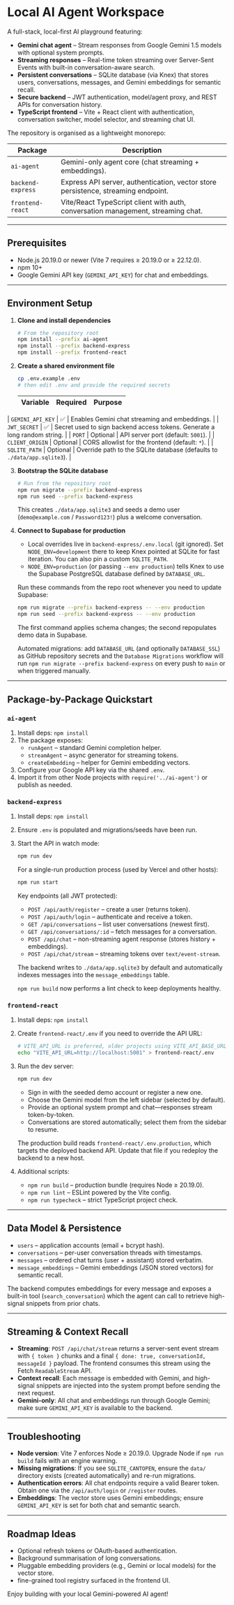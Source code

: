 # Local AI Agent Workspace

A full-stack, local-first AI playground featuring:

- **Gemini chat agent** – Stream responses from Google Gemini 1.5 models with optional system prompts.
- **Streaming responses** – Real-time token streaming over Server-Sent Events with built-in conversation-aware search.
- **Persistent conversations** – SQLite database (via Knex) that stores users, conversations, messages, and Gemini embeddings for semantic recall.
- **Secure backend** – JWT authentication, model/agent proxy, and REST APIs for conversation history.
- **TypeScript frontend** – Vite + React client with authentication, conversation switcher, model selector, and streaming chat UI.

The repository is organised as a lightweight monorepo:

| Package | Description |
| --- | --- |
| `ai-agent` | Gemini-only agent core (chat streaming + embeddings). |
| `backend-express` | Express API server, authentication, vector store persistence, streaming endpoint. |
| `frontend-react` | Vite/React TypeScript client with auth, conversation management, streaming chat. |

---

## Prerequisites

- Node.js 20.19.0 or newer (Vite 7 requires ≥ 20.19.0 or ≥ 22.12.0).
- npm 10+
- Google Gemini API key (`GEMINI_API_KEY`) for chat and embeddings.

---

## Environment Setup

1. **Clone and install dependencies**

   ```sh
   # From the repository root
   npm install --prefix ai-agent
   npm install --prefix backend-express
   npm install --prefix frontend-react
   ```

2. **Create a shared environment file**

   ```sh
   cp .env.example .env
   # then edit .env and provide the required secrets
   ```

   | Variable | Required | Purpose |
   | --- | --- | --- |
| `GEMINI_API_KEY` | ✅ | Enables Gemini chat streaming and embeddings. |
   | `JWT_SECRET` | ✅ | Secret used to sign backend access tokens. Generate a long random string. |
   | `PORT` | Optional | API server port (default: `5001`). |
   | `CLIENT_ORIGIN` | Optional | CORS allowlist for the frontend (default: `*`). |
   | `SQLITE_PATH` | Optional | Override path to the SQLite database (defaults to `./data/app.sqlite3`). |

3. **Bootstrap the SQLite database**

   ```sh
   # Run from the repository root
   npm run migrate --prefix backend-express
   npm run seed --prefix backend-express
   ```

   This creates `./data/app.sqlite3` and seeds a demo user (`demo@example.com` / `Password123!`) plus a welcome conversation.

4. **Connect to Supabase for production**

   - Local overrides live in `backend-express/.env.local` (git ignored). Set `NODE_ENV=development` there to keep Knex pointed at SQLite for fast iteration. You can also pin a custom `SQLITE_PATH`.
   - `NODE_ENV=production` (or passing `--env production`) tells Knex to use the Supabase PostgreSQL database defined by `DATABASE_URL`.

   Run these commands from the repo root whenever you need to update Supabase:

   ```sh
   npm run migrate --prefix backend-express -- --env production
   npm run seed --prefix backend-express -- --env production
   ```

   The first command applies schema changes; the second repopulates demo data in Supabase.

   Automated migrations: add `DATABASE_URL` (and optionally `DATABASE_SSL`) as GitHub repository secrets and the `Database Migrations` workflow will run `npm run migrate --prefix backend-express` on every push to `main` or when triggered manually.

---

## Package-by-Package Quickstart

### `ai-agent`

1. Install deps: `npm install`
2. The package exposes:
   - `runAgent` – standard Gemini completion helper.
   - `streamAgent` – async generator for streaming tokens.
   - `createEmbedding` – helper for Gemini embedding vectors.
3. Configure your Google API key via the shared `.env`.
4. Import it from other Node projects with `require('../ai-agent')` or publish as needed.

### `backend-express`

1. Install deps: `npm install`
2. Ensure `.env` is populated and migrations/seeds have been run.
3. Start the API in watch mode:

   ```sh
   npm run dev
   ```

   For a single-run production process (used by Vercel and other hosts):

   ```sh
   npm run start
   ```

   Key endpoints (all JWT protected):
   - `POST /api/auth/register` – create a user (returns token).
   - `POST /api/auth/login` – authenticate and receive a token.
   - `GET /api/conversations` – list user conversations (newest first).
   - `GET /api/conversations/:id` – fetch messages for a conversation.
   - `POST /api/chat` – non-streaming agent response (stores history + embeddings).
   - `POST /api/chat/stream` – streaming tokens over `text/event-stream`.

   The backend writes to `./data/app.sqlite3` by default and automatically indexes messages into the `message_embeddings` table.

   `npm run build` now performs a lint check to keep deployments healthy.

### `frontend-react`

1. Install deps: `npm install`
2. Create `frontend-react/.env` if you need to override the API URL:

   ```sh
   # VITE_API_URL is preferred, older projects using VITE_API_BASE_URL continue to work.
   echo "VITE_API_URL=http://localhost:5001" > frontend-react/.env
   ```

3. Run the dev server:

   ```sh
   npm run dev
   ```

   - Sign in with the seeded demo account or register a new one.
   - Choose the Gemini model from the left sidebar (selected by default).
   - Provide an optional system prompt and chat—responses stream token-by-token.
   - Conversations are stored automatically; select them from the sidebar to resume.

   The production build reads `frontend-react/.env.production`, which targets the deployed backend API. Update that file if you redeploy the backend to a new host.

4. Additional scripts:
   - `npm run build` – production bundle (requires Node ≥ 20.19.0).
   - `npm run lint` – ESLint powered by the Vite config.
   - `npm run typecheck` – strict TypeScript project check.

---

## Data Model & Persistence

- `users` – application accounts (email + bcrypt hash).
- `conversations` – per-user conversation threads with timestamps.
- `messages` – ordered chat turns (user + assistant) stored verbatim.
- `message_embeddings` – Gemini embeddings (JSON stored vectors) for semantic recall.

The backend computes embeddings for every message and exposes a built-in tool (`search_conversation`) which the agent can call to retrieve high-signal snippets from prior chats.

---

## Streaming & Context Recall

- **Streaming**: `POST /api/chat/stream` returns a server-sent event stream with `{ token }` chunks and a final `{ done: true, conversationId, messageId }` payload. The frontend consumes this stream using the Fetch `ReadableStream` API.
- **Context recall**: Each message is embedded with Gemini, and high-signal snippets are injected into the system prompt before sending the next request.
- **Gemini-only**: All chat and embeddings run through Google Gemini; make sure `GEMINI_API_KEY` is available to the backend.

---

## Troubleshooting

- **Node version**: Vite 7 enforces Node ≥ 20.19.0. Upgrade Node if `npm run build` fails with an engine warning.
- **Missing migrations**: If you see `SQLITE_CANTOPEN`, ensure the `data/` directory exists (created automatically) and re-run migrations.
- **Authentication errors**: All chat endpoints require a valid Bearer token. Obtain one via the `/api/auth/login` or `/register` routes.
- **Embeddings**: The vector store uses Gemini embeddings; ensure `GEMINI_API_KEY` is set for both chat and semantic search.

---

## Roadmap Ideas

- Optional refresh tokens or OAuth-based authentication.
- Background summarisation of long conversations.
- Pluggable embedding providers (e.g., Gemini or local models) for the vector store.
- fine-grained tool registry surfaced in the frontend UI.

Enjoy building with your local Gemini-powered AI agent!
